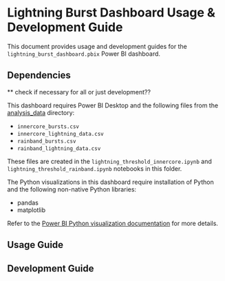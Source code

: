 # Lightning Burst Dashboard Usage & Development Guide

This document provides usage and development guides for the `lightning_burst_dashboard.pbix` Power BI dashboard.

## Dependencies

** check if necessary for all or just development??

This dashboard requires Power BI Desktop and the following files from the [analysis_data](../analysis_data/) directory:
- `innercore_bursts.csv`
- `innercore_lightning_data.csv`
- `rainband_bursts.csv`
- `rainband_lightning_data.csv`

These files are created in the `lightning_threshold_innercore.ipynb` and `lightning_threshold_rainband.ipynb` notebooks in this folder.

The Python visualizations in this dashboard require installation of Python and the following non-native Python libraries:
- pandas
- matplotlib

Refer to the [Power BI Python visualization documentation](https://learn.microsoft.com/en-us/power-bi/connect-data/desktop-python-visuals) for more details.

## Usage Guide


## Development Guide